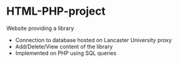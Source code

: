 # HTML-PHP-project
Website providing a library
- Connection to database hosted on Lancaster University proxy
- Add/Delete/View content of the library
- Implemented on PHP using SQL queries 
